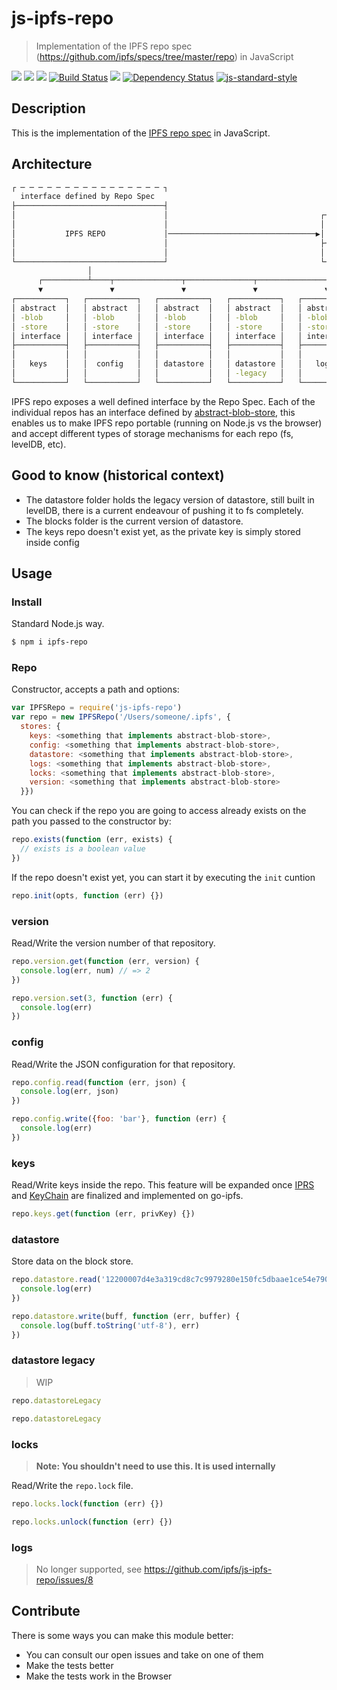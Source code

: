 js-ipfs-repo
============

> Implementation of the IPFS repo spec (https://github.com/ipfs/specs/tree/master/repo) in JavaScript

[![](https://img.shields.io/badge/made%20by-Protocol%20Labs-blue.svg?style=flat-square)](http://ipn.io)
[![](https://img.shields.io/badge/project-IPFS-blue.svg?style=flat-square)](http://ipfs.io/)
[![](https://img.shields.io/badge/freenode-%23ipfs-blue.svg?style=flat-square)](http://webchat.freenode.net/?channels=%23ipfs)
[![Build Status](https://travis-ci.org/ipfs/js-ipfs-repo.svg)](https://travis-ci.org/ipfs/js-ipfs-repo)
![](https://img.shields.io/badge/coverage-90%25-yellow.svg?style=flat-square) [![Dependency Status](https://david-dm.org/diasdavid/js-peer-id.svg?style=flat-square)](https://david-dm.org/ipfs/js-ipfs-repo)
[![js-standard-style](https://img.shields.io/badge/code%20style-standard-brightgreen.svg?style=flat-square)](https://github.com/feross/standard)

## Description

This is the implementation of the [IPFS repo spec](https://github.com/ipfs/specs/tree/master/repo) in JavaScript.

## Architecture

```bash
┌ ─ ─ ─ ─ ─ ─ ─ ─ ─ ─ ─ ─ ─ ─ ─ ─ ┐
  interface defined by Repo Spec
├─────────────────────────────────┤
│                                 │                                  ┌──────────────────────┐
│                                 │                                  │ abstract-blob-store  │
│           IPFS REPO             │─────────────────────────────────▶│     interface        │
│                                 │                                  ├──────────────────────┤
│                                 │                                  │      locks           │
└─────────────────────────────────┘                                  └──────────────────────┘
                 │
      ┌──────────┴────┬───────────────┬───────────────┬───────────────┬───────────────┐
      ▼               ▼               ▼               ▼               ▼               ▼
┌───────────┐   ┌───────────┐   ┌───────────┐   ┌───────────┐   ┌───────────┐   ┌───────────┐
│ abstract  │   │ abstract  │   │ abstract  │   │ abstract  │   │ abstract  │   │ abstract  │
│ -blob     │   │ -blob     │   │ -blob     │   │ -blob     │   │ -blob     │   │ -blob     │
│ -store    │   │ -store    │   │ -store    │   │ -store    │   │ -store    │   │ -store    │
│ interface │   │ interface │   │ interface │   │ interface │   │ interface │   │ interface │
├───────────┤   ├───────────┤   ├───────────┤   ├───────────┤   ├───────────┤   ├───────────┤
│           │   │           │   │           │   │           │   │           │   │           │
│   keys    │   │  config   │   │ datastore │   │ datastore │   │   logs    │   │  version  │
│           │   │           │   │           │   │ -legacy   │   │           │   │           │
└───────────┘   └───────────┘   └───────────┘   └───────────┘   └───────────┘   └───────────┘
```

IPFS repo exposes a well defined interface by the Repo Spec. Each of the individual repos has an interface defined by [abstract-blob-store](https://github.com/maxogden/abstract-blob-store), this enables us to make IPFS repo portable (running on Node.js vs the browser) and accept different types of storage mechanisms for each repo (fs, levelDB, etc).

## Good to know (historical context)

- The datastore folder holds the legacy version of datastore, still built in levelDB, there is a current endeavour of pushing it to fs completely.
- The blocks folder is the current version of datastore.
- The keys repo doesn't exist yet, as the private key is simply stored inside config

## Usage

### Install

Standard Node.js way.

```bash
$ npm i ipfs-repo
```

### Repo

Constructor, accepts a path and options:

```js
var IPFSRepo = require('js-ipfs-repo')
var repo = new IPFSRepo('/Users/someone/.ipfs', {
  stores: {
    keys: <something that implements abstract-blob-store>,
    config: <something that implements abstract-blob-store>,
    datastore: <something that implements abstract-blob-store>,
    logs: <something that implements abstract-blob-store>,
    locks: <something that implements abstract-blob-store>,
    version: <something that implements abstract-blob-store>
  }})
```

You can check if the repo you are going to access already exists on the path you passed to the constructor by:

```js
repo.exists(function (err, exists) {
  // exists is a boolean value
})
```

If the repo doesn't exist yet, you can start it by executing the `init` cuntion

```js
repo.init(opts, function (err) {})
```

### version

Read/Write the version number of that repository.

```js
repo.version.get(function (err, version) {
  console.log(err, num) // => 2
})

repo.version.set(3, function (err) {
  console.log(err)
})
```

### config

Read/Write the JSON configuration for that repository.

```js
repo.config.read(function (err, json) {
  console.log(err, json)
})

repo.config.write({foo: 'bar'}, function (err) {
  console.log(err)
})
```

### keys

Read/Write keys inside the repo. This feature will be expanded once [IPRS](https://github.com/ipfs/specs/tree/master/records) and [KeyChain](https://github.com/ipfs/specs/tree/master/keychain) are finalized and implemented on go-ipfs.

```js
repo.keys.get(function (err, privKey) {})
```

### datastore

Store data on the block store.

```js
repo.datastore.read('12200007d4e3a319cd8c7c9979280e150fc5dbaae1ce54e790f84ae5fd3c3c1a0475', function (err, buff) {
  console.log(err)
})
```

```js
repo.datastore.write(buff, function (err, buffer) {
  console.log(buff.toString('utf-8'), err)
})
```

### datastore legacy

> WIP

```js
repo.datastoreLegacy
```

```js
repo.datastoreLegacy
```

### locks

> **Note: You shouldn't need to use this. It is used internally**

Read/Write the `repo.lock` file.

```js
repo.locks.lock(function (err) {})

repo.locks.unlock(function (err) {})
```

### logs

> No longer supported, see https://github.com/ipfs/js-ipfs-repo/issues/8

## Contribute

There is some ways you can make this module better:

- You can consult our open issues and take on one of them
- Make the tests better
- Make the tests work in the Browser
